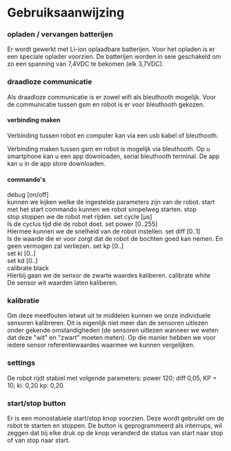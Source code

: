 # Gebruiksaanwijzing

### opladen / vervangen batterijen
Er wordt gewerkt met Li-ion oplaadbare batterijen. 
Voor het opladen is er een speciale oplader voorzien. 
De batterijen worden in seie geschakeld om zo een spanning van 7,4VDC te bekomen (elk 3,7VDC). 

### draadloze communicatie
Als draadloze communicatie is er zowel wifi als bleuthooth mogelijk. 
Voor de communicatie tussen gsm en robot is er voor bleuthooth gekozen. 

#### verbinding maken
Verbinding tussen robot en computer kan via een usb kabel of bleuthooth. 

Verbinding maken tussen gsm en robot is mogelijk via bleuthooth. 
Op u smartphone kan u een app downloaden, serial bleuthooth terminal. 
De app kan u in de app store downloaden. 

#### commando's
debug [on/off]  
kunnen we kijken welke de ingestelde parameters zijn van de robot. 
start  
met het start commando kunnen we robot simpelweg starten.
stop  
stop stoppen we de robot met rijden.
set cycle [µs]  
Is de cyclus tijd die de robot doet.
set power [0..255]  
Hiermee kunnen we de snelheid van de robot instellen.
set diff [0..1]  
Is de waarde die er voor zorgt dat de robot de bochten goed kan nemen. En geen vermogen zal verliezen. 
set kp [0..]  
set ki [0..]  
set kd [0..]  
calibrate black  
Hierbij gaan we de sensor de zwarte waardes kaliberen.
calibrate white  
De sensor wit waarden laten kaliberen. 

### kalibratie
Om deze meetfouten ietwat uit te middelen kunnen we onze individuele sensoren kalibreren. Dit is eigenlijk niet meer dan de sensoren uitlezen onder gekende omstandigheden (de sensoren uitlezen wanneer we weten dat deze "wit" en "zwart" moeten meten). Op die manier hebben we voor iedere sensor referentiewaardes waarmee we kunnen vergelijken.

### settings
De robot rijdt stabiel met volgende parameters: power 120; diff 0,05, KP = 10; ki: 0,20 kp: 0,20.

### start/stop button
Er is een monostabiele start/stop knop voorzien. Deze wordt gebruikt om de robot te starten en stoppen. 
De button is geprogrammeerd als interrups, wil zeggen dat bij elke druk op de knop veranderd de status van start naar stop of van stop naar start. 
